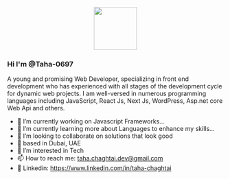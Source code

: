 <div id="header" align="center">
  <img src="https://media.giphy.com/media/TFPdmm3rdzeZ0kP3zG/giphy.gif" width="100"/>
</div>

### Hi I'm @Taha-0697

A young and promising Web Developer, specializing in front end development who has experienced with all stages of the development cycle for dynamic web projects. I am well-versed in numerous programming languages including JavaScript, React Js, Next Js, WordPress, Asp.net core Web Api and others.

- 🔭 I’m currently working on Javascript Frameworks...
- 🌱 I’m currently learning more about Languages to enhance my skills...
- 💞️ I’m looking to collaborate on solutions that look good
- 🔔 based in Dubai, UAE
- 👀 I’m interested in Tech
- 📫 How to reach me: taha.chaghtai.dev@gmail.com 
- 📌 Linkedin: https://www.linkedin.com/in/taha-chaghtai
